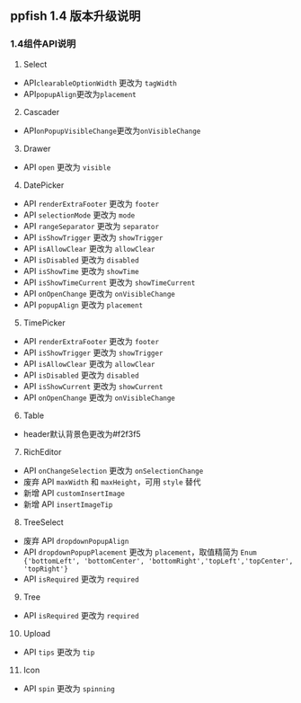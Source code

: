 ## ppfish 1.4 版本升级说明

### 1.4组件API说明
1. Select
 - API`clearableOptionWidth` 更改为 `tagWidth`
 - API`popupAlign`更改为`placement`
2. Cascader
 - API`onPopupVisibleChange`更改为`onVisibleChange`
3. Drawer
 - API `open` 更改为 `visible`
4. DatePicker
 - API `renderExtraFooter` 更改为 `footer`
 - API `selectionMode` 更改为 `mode`
 - API `rangeSeparator` 更改为 `separator`
 - API `isShowTrigger` 更改为 `showTrigger`
 - API `isAllowClear` 更改为 `allowClear`
 - API `isDisabled` 更改为 `disabled`
 - API `isShowTime` 更改为 `showTime`
 - API `isShowTimeCurrent` 更改为 `showTimeCurrent`
 - API `onOpenChange` 更改为 `onVisibleChange`
 - API `popupAlign` 更改为 `placement`
5. TimePicker
 - API `renderExtraFooter` 更改为 `footer`
 - API `isShowTrigger` 更改为 `showTrigger`
 - API `isAllowClear` 更改为 `allowClear`
 - API `isDisabled` 更改为 `disabled`
 - API `isShowCurrent` 更改为 `showCurrent`
 - API `onOpenChange` 更改为 `onVisibleChange`
6. Table 
 - header默认背景色更改为#f2f3f5
7. RichEditor
 - API `onChangeSelection` 更改为 `onSelectionChange`
 - 废弃 API `maxWidth` 和 `maxHeight`，可用 `style` 替代
 - 新增 API `customInsertImage`
 - 新增 API `insertImageTip`
8. TreeSelect
 - 废弃 API `dropdownPopupAlign`
 - API `dropdownPopupPlacement` 更改为 `placement`，取值精简为 `Enum {'bottomLeft', 'bottomCenter', 'bottomRight','topLeft','topCenter', 'topRight'}`
 - API `isRequired` 更改为 `required`
9. Tree
 - API `isRequired` 更改为 `required`
10. Upload
 - API `tips` 更改为 `tip`
11. Icon
 - API `spin` 更改为 `spinning`

